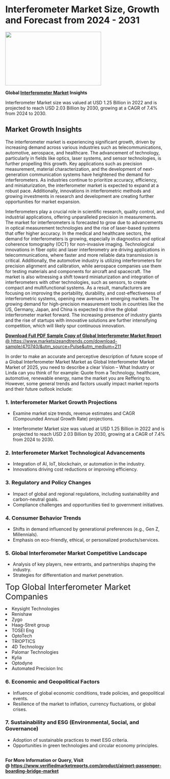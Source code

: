 <H1>Interferometer Market Size, Growth and Forecast from 2024 - 2031</H1><img class="aligncenter size-medium wp-image-584254" src="https://thirdeyenews.in/wp-content/uploads/2024/09/Global-Market-Research-300x168.jpeg" alt="" width="300" height="168" /><p><strong>Global&nbsp;<a href="https://www.marketsizeandtrends.com/download-sample/470740/&amp;utm_source=Pulse&amp;utm_medium=211">Interferometer Market</a> Insights</strong></p><p>Interferometer Market size was valued at USD 1.25 Billion in 2022 and is projected to reach USD 2.03 Billion by 2030, growing at a CAGR of 7.4% from 2024 to 2030.</p><p><h2>Market Growth Insights</h2> <p>The interferometer market is experiencing significant growth, driven by increasing demand across various industries such as telecommunications, automotive, aerospace, and healthcare. The advancement of technology, particularly in fields like optics, laser systems, and sensor technologies, is further propelling this growth. Key applications such as precision measurement, material characterization, and the development of next-generation communication systems have heightened the demand for interferometers. As industries continue to prioritize accuracy, efficiency, and miniaturization, the interferometer market is expected to expand at a robust pace. Additionally, innovations in interferometric methods and growing investments in research and development are creating further opportunities for market expansion.</p> <p><a href="download_sample_link"></a></p> <p>Interferometers play a crucial role in scientific research, quality control, and industrial applications, offering unparalleled precision in measurements. The market for interferometers is forecasted to grow due to advancements in optical measurement technologies and the rise of laser-based systems that offer higher accuracy. In the medical and healthcare sectors, the demand for interferometers is growing, especially in diagnostics and optical coherence tomography (OCT) for non-invasive imaging. Technological innovations in fiber optic and laser interferometry are driving applications in telecommunications, where faster and more reliable data transmission is critical. Additionally, the automotive industry is utilizing interferometers for precision alignment and calibration, while aerospace companies use them for testing materials and components for aircraft and spacecraft. The market is also witnessing a shift toward miniaturization and integration of interferometers with other technologies, such as sensors, to create compact and multifunctional systems. As a result, manufacturers are focusing on improving the portability, durability, and cost-effectiveness of interferometric systems, opening new avenues in emerging markets. The growing demand for high-precision measurement tools in countries like the US, Germany, Japan, and China is expected to drive the global interferometer market forward. The increasing presence of industry giants and the rise of startups with innovative solutions are further intensifying competition, which will likely spur continuous innovation. <p><a href="get_more_info_link"></p><p><span class=""><strong>Download Full PDF Sample Copy of Global Interferometer Market Report</strong> @ <a href="https://www.marketsizeandtrends.com/download-sample/470740/&amp;utm_source=Pulse&amp;utm_medium=211" target="_blank">https://www.marketsizeandtrends.com/download-sample/470740/&amp;utm_source=Pulse&amp;utm_medium=211</a></span></p><p>In order to make an accurate and perceptive description of future scope of a Global&nbsp;Interferometer Market Market as Global&nbsp;Interferometer Market Market of 2025, you need to describe a clear Vision &ndash; What Industry or Linda can you think of for example: Quote from a Technology, healthcare, automotive, renewable energy, name the market you are Reffering to. However, some general trends and factors usually impact market reports and their future outlook include:</p><h3>1.&nbsp;<strong>Interferometer Market Growth Projections</strong></h3><ul><li>Examine market size trends, revenue estimates and CAGR (Compounded Annual Growth Rate) projections.</li><li><p>Interferometer Market size was valued at USD 1.25 Billion in 2022 and is projected to reach USD 2.03 Billion by 2030, growing at a CAGR of 7.4% from 2024 to 2030.</p></li></ul><h3>2.&nbsp;<strong>Interferometer Market Technological Advancements</strong></h3><ul><li>Integration of AI, IoT, blockchain, or automation in the industry.</li><li>Innovations driving cost reductions or improving efficiency.</li></ul><h3>3.&nbsp;<strong>Regulatory and Policy Changes</strong></h3><ul><li>Impact of global and regional regulations, including sustainability and carbon-neutral goals.</li><li>Compliance challenges and opportunities tied to government initiatives.</li></ul><h3>4.&nbsp;<strong>Consumer Behavior Trends</strong></h3><ul><li>Shifts in demand influenced by generational preferences (e.g., Gen Z, Millennials).</li><li>Emphasis on eco-friendly, ethical, or personalized products/services.</li></ul><h3>5.&nbsp;<strong>Global Interferometer Market Competitive Landscape</strong></h3><ul><li>Analysis of key players, new entrants, and partnerships shaping the industry.</li><li>Strategies for differentiation and market penetration.</li></ul><p data-pm-slice="1 1 []"><span style="color: inherit; font-family: inherit; font-size: 25px;">Top Global Interferometer Market Companies</span></p><div class="" data-test-id=""><p><li>Keysight Technologies</li><li> Renishaw</li><li> Zygo</li><li> Haag-Streit group</li><li> TOSEI Eng</li><li> OptoTech</li><li> TRIOPTICS</li><li> 4D Technology</li><li> Palomar Technologies</li><li> Kylia</li><li> Optodyne</li><li> Automated Precision Inc</li></p></div><h3>6.&nbsp;<strong>Economic and Geopolitical Factors</strong></h3><ul><li>Influence of global economic conditions, trade policies, and geopolitical events.</li><li>Resilience of the market to inflation, currency fluctuations, or global crises.</li></ul><h3>7.&nbsp;<strong>Sustainability and ESG (Environmental, Social, and Governance)</strong></h3><ul><li>Adoption of sustainable practices to meet ESG criteria.</li><li>Opportunities in green technologies and circular economy principles.</li></ul><h2><strong style="font-size: 14px;">For More Information or Query, Visit @&nbsp;</strong><a style="background-color: #ffffff; font-size: 14px;" href="https://www.marketsizeandtrends.com/report/interferometer-market/" target="_blank">https://www.verifiedmarketreports.com/product/airport-passenger-boarding-bridge-market</a></h2>
